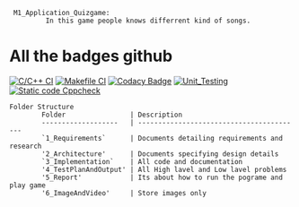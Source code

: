     M1_Application_Quizgame:
             In this game people knows differrent kind of songs. 
             
 # All the badges github
 [![C/C++ CI](https://github.com/Susabhan/c-quiz-/actions/workflows/c-cpp.yml/badge.svg)](https://github.com/Susabhan/c-quiz-/actions/workflows/c-cpp.yml)
[![Makefile CI](https://github.com/Susabhan/M1_Application_Quizgame/actions/workflows/makefile.yml/badge.svg)](https://github.com/Susabhan/M1_Application_Quizgame/actions/workflows/makefile.yml)
[![Codacy Badge](https://app.codacy.com/project/badge/Grade/d4c7c7e9dc8f418dac5f6c42048a1d50)](https://www.codacy.com/gh/Susabhan/M1_Application_Quizgame/dashboard?utm_source=github.com&amp;utm_medium=referral&amp;utm_content=Susabhan/M1_Application_Quizgame&amp;utm_campaign=Badge_Grade)
[![Unit_Testing](https://github.com/Susabhan/M1_Application_Quizgame/actions/workflows/unit_test.yml/badge.svg)](https://github.com/Susabhan/M1_Application_Quizgame/actions/workflows/unit_test.yml)
[![Static code Cppcheck](https://github.com/Susabhan/M1_Application_Quizgame/actions/workflows/cpp_cheak.yml/badge.svg)](https://github.com/Susabhan/M1_Application_Quizgame/actions/workflows/cpp_cheak.yml)

    Folder Structure
            Folder                | Description
            -------------------   | -----------------------------------------
            `1_Requirements`      | Documents detailing requirements and research
            '2_Architecture'      | Documents specifying design details
            `3_Implementation`    | All code and documentation
            '4_TestPlanAndOutput' | All High lavel and Low lavel problems
            '5_Report'            | Its about how to run the pograme and play game
            '6_ImageAndVideo'     | Store images only
